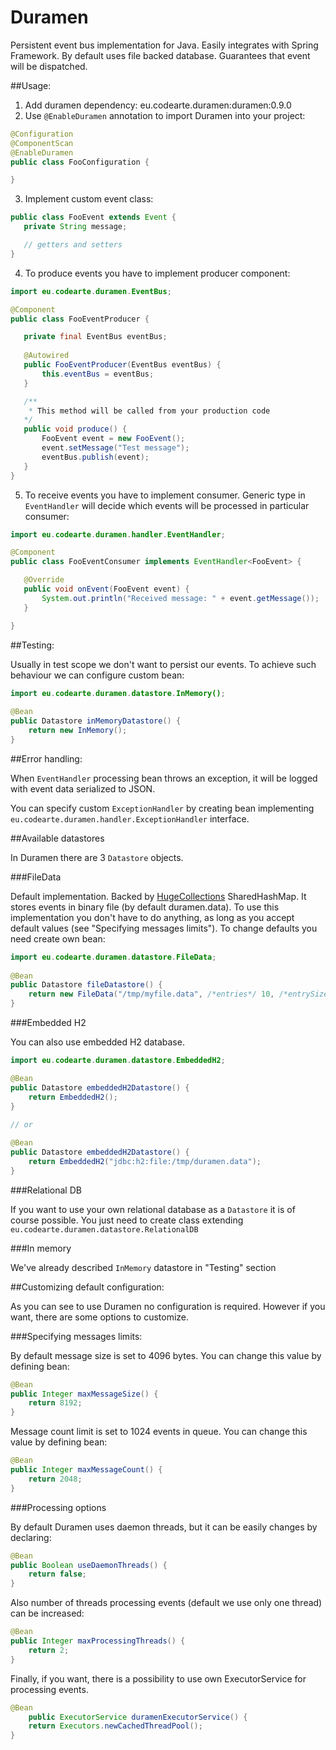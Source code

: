 Duramen
=======

Persistent event bus implementation for Java. Easily integrates with Spring Framework. By default uses file backed database. Guarantees that event will be dispatched.

##Usage:

1. Add duramen dependency:
  eu.codearte.duramen:duramen:0.9.0
2. Use ```@EnableDuramen``` annotation to import Duramen into your project:
 ```java
@Configuration
@ComponentScan
@EnableDuramen
public class FooConfiguration {
 
}
```
3. Implement custom event class:
 ```java
public class FooEvent extends Event {
	private String message;
 
	// getters and setters
}
```
4. To produce events you have to implement producer component:
 ```java
import eu.codearte.duramen.EventBus;
 
@Component
public class FooEventProducer {

	private final EventBus eventBus;
  
	@Autowired
	public FooEventProducer(EventBus eventBus) {
		this.eventBus = eventBus;
	}

	/** 
	 * This method will be called from your production code
	*/
	public void produce() {
		FooEvent event = new FooEvent();
		event.setMessage("Test message");
		eventBus.publish(event);
	}
}
```
5. To receive events you have to implement consumer. Generic type in ```EventHandler``` will decide which events will be processed in particular consumer:
 ```java
import eu.codearte.duramen.handler.EventHandler;

@Component
public class FooEventConsumer implements EventHandler<FooEvent> {

	@Override
	public void onEvent(FooEvent event) {
		System.out.println("Received message: " + event.getMessage());
	}

}
```

##Testing:

Usually in test scope we don't want to persist our events. To achieve such behaviour we can configure custom bean:
```java
import eu.codearte.duramen.datastore.InMemory();
 
@Bean
public Datastore inMemoryDatastore() {
	return new InMemory();
}
```

##Error handling:

When ```EventHandler``` processing bean throws an exception, it will be logged with event data serialized to JSON.

You can specify custom ```ExceptionHandler``` by creating bean implementing ```eu.codearte.duramen.handler.ExceptionHandler``` interface.

##Available datastores

In Duramen there are 3 ```Datastore``` objects.

###FileData

Default implementation. Backed by [HugeCollections](https://github.com/OpenHFT/HugeCollections) SharedHashMap. It stores events in binary file (by default duramen.data).
To use this implementation you don't have to do anything, as long as you accept default values (see "Specifying messages limits").
To change defaults you need create own bean:

```java
import eu.codearte.duramen.datastore.FileData;
 
@Bean
public Datastore fileDatastore() {
	return new FileData("/tmp/myfile.data", /*entries*/ 10, /*entrySize*/, 8192);
}
```

###Embedded H2

You can also use embedded H2 database.

```java
import eu.codearte.duramen.datastore.EmbeddedH2;

@Bean
public Datastore embeddedH2Datastore() {
	return EmbeddedH2();
}
 
// or

@Bean
public Datastore embeddedH2Datastore() {
	return EmbeddedH2("jdbc:h2:file:/tmp/duramen.data");
}
```

###Relational DB

If you want to use your own relational database as a ```Datastore``` it is of course possible. 
You just need to create class extending ```eu.codearte.duramen.datastore.RelationalDB```

###In memory

We've already described ```InMemory``` datastore in "Testing" section

##Customizing default configuration:

As you can see to use Duramen no configuration is required. However if you want, there are some options to customize.

###Specifying messages limits:

By default message size is set to 4096 bytes. You can change this value by defining bean:

```java
@Bean
public Integer maxMessageSize() {
	return 8192;
}
```

Message count limit is set to 1024 events in queue. You can change this value by defining bean:

```java
@Bean
public Integer maxMessageCount() {
	return 2048;
}
```

###Processing options

By default Duramen uses daemon threads, but it can be easily changes by declaring:

```java
@Bean
public Boolean useDaemonThreads() {
	return false;
}
```

Also number of threads processing events (default we use only one thread) can be increased:

```java
@Bean
public Integer maxProcessingThreads() {
	return 2;
}
```

Finally, if you want, there is a possibility to use own ExecutorService for processing events.
```java
@Bean
	public ExecutorService duramenExecutorService() {
	return Executors.newCachedThreadPool();
}
```